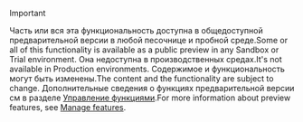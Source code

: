 > [!IMPORTANT]
> <span data-ttu-id="b5d54-101">Часть или вся эта функциональность доступна в общедоступной предварительной версии в любой песочнице и пробной среде.</span><span class="sxs-lookup"><span data-stu-id="b5d54-101">Some or all of this functionality is available as a public preview in any Sandbox or Trial environment.</span></span> <span data-ttu-id="b5d54-102">Она недоступна в производственных средах.</span><span class="sxs-lookup"><span data-stu-id="b5d54-102">It's not available in Production environments.</span></span> <span data-ttu-id="b5d54-103">Содержимое и функциональность могут быть изменены.</span><span class="sxs-lookup"><span data-stu-id="b5d54-103">The content and the functionality are subject to change.</span></span> <span data-ttu-id="b5d54-104">Дополнительные сведения о функциях предварительной версии см в разделе [Управление функциями](../hr-admin-manage-features.md).</span><span class="sxs-lookup"><span data-stu-id="b5d54-104">For more information about preview features, see [Manage features](../hr-admin-manage-features.md).</span></span>